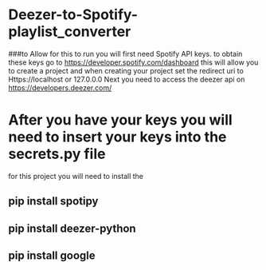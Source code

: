 # Deezer-to-Spotify-playlist_converter

###to Allow for this to run you will first need Spotify API keys. to obtain these keys go to https://developer.spotify.com/dashboard
this will allow you to create a project and when creating your project set the redirect uri to Https://localhost or 127.0.0.0
Next you need to access the deezer api on https://developers.deezer.com/ 
# After you have your keys you will need to insert your keys into the secrets.py file
for this project you will need to install the 
## pip install spotipy
## pip install deezer-python
## pip install google


